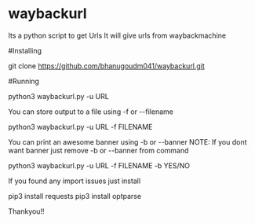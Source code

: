 # waybackurl
Its a python script to get Urls
It will give urls from waybackmachine 

#Installing 

git clone https://github.com/bhanugoudm041/waybackurl.git

#Running

python3 waybackurl.py  -u URL

You can store output to a file using -f or --filename

python3 waybackurl.py -u URL -f FILENAME

You can print an awesome banner using -b or --banner
NOTE: If you dont want banner just remove -b or --banner from command

python3 waybackurl.py -u URL -f FILENAME -b YES/NO

If you found any import issues
just install

pip3 install requests
pip3 install optparse

Thankyou!!

